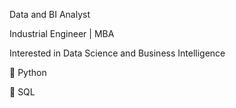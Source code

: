 Data and BI Analyst

Industrial Engineer | MBA

Interested in Data Science and Business Intelligence

   📎 Python

   📎 SQL


<!---
bkarakalem/bkarakalem is a ✨ special ✨ repository because its `README.md` (this file) appears on your GitHub profile.
You can click the Preview link to take a look at your changes.
--->
